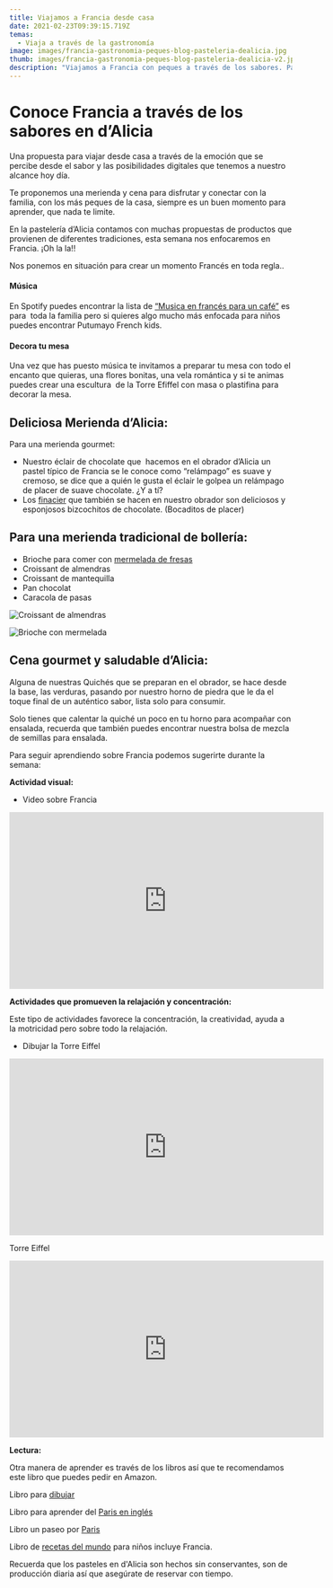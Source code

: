 ```yaml
---
title: Viajamos a Francia desde casa
date: 2021-02-23T09:39:15.719Z
temas:
  - Viaja a través de la gastronomía
image: images/francia-gastronomia-peques-blog-pasteleria-dealicia.jpg
thumb: images/francia-gastronomia-peques-blog-pasteleria-dealicia-v2.jpg
description: "Viajamos a Francia con peques a través de los sabores. Pastelería d'Alicia "
---
```

# Conoce Francia a través de los sabores en d’Alicia 

Una propuesta para viajar desde casa a través de la emoción que se percibe desde el sabor y las posibilidades digitales que tenemos a nuestro alcance hoy día. 

Te proponemos una merienda y cena para disfrutar y conectar con la familia, con los más peques de la casa, siempre es un buen momento para aprender, que nada te limite. 

En la pastelería d’Alicia contamos con muchas propuestas de productos que provienen de diferentes tradiciones, esta semana nos enfocaremos en Francia. ¡Oh la la!! 

Nos ponemos en situación para crear un momento Francés en toda regla..

#### **Música**

En Spotify puedes encontrar la lista de [“Musica en francés para un café”](https://open.spotify.com/user/fernandalunaserna/playlist/2ylcKXmPaVtgeFuQL3Rhp7) es para  toda la familia pero si quieres algo mucho más enfocada para niños puedes encontrar Putumayo French kids. 

#### **Decora tu mesa**

Una vez que has puesto música te invitamos a preparar tu mesa con todo el encanto que quieras, una flores bonitas, una vela romántica y si te animas puedes crear una escultura  de la Torre Efiffel con masa o plastifina para decorar la mesa. 

## **Deliciosa Merienda d’Alicia:** 

Para una merienda gourmet: 

* Nuestro éclair de chocolate que  hacemos en el obrador d’Alicia un pastel típico de Francia se le conoce como “relámpago” es suave y cremoso, se dice que a quién le gusta el éclair le golpea un relámpago de placer de suave chocolate. ¿Y a tí? 
* Los [finacier](https://www.dealicia.com/product/galletas/financiers-de-chocolate/) que también se hacen en nuestro obrador son deliciosos y esponjosos bizcochitos de chocolate. (Bocaditos de placer)

## Para una merienda tradicional de bollería: 

* Brioche para comer con [mermelada de fresas](https://www.dealicia.com/product/mermeladas/mermelada-fresa/)
* Croissant de almendras 
* Croissant de mantequilla 
* Pan chocolat
* Caracola de pasas 

![Croissant de almendras](images/croissantalmendras-francia-pasteleria-dealicia.jpg "Croissant de almendras")

![Brioche con mermelada](images/briocheconmermelada-francia-pasteleria-dealicia.jpg "Brioche con mermelada")

## Cena gourmet y saludable d’Alicia: 

Alguna de nuestras Quichés que se preparan en el obrador, se hace desde la base, las verduras, pasando por nuestro horno de piedra que le da el toque final de un auténtico sabor, lista solo para consumir. 

Solo tienes que calentar la quiché un poco en tu horno para acompañar con ensalada, recuerda que también puedes encontrar nuestra bolsa de mezcla de semillas para ensalada. 

Para seguir aprendiendo sobre Francia podemos sugerirte durante la semana:

**Actividad visual:** 

* Video sobre Francia 

<iframe width="560" height="315" src="https://www.youtube.com/embed/XjktU-9AooU" frameborder="0" allow="accelerometer; autoplay; clipboard-write; encrypted-media; gyroscope; picture-in-picture" allowfullscreen></iframe>

**Actividades que promueven la relajación y concentración:** 

Este tipo de actividades favorece la concentración, la creatividad, ayuda a la motricidad pero sobre todo la relajación. 

* Dibujar la Torre Eiffel 

<iframe width="560" height="315" src="https://www.youtube.com/embed/WM14KNKisVg" frameborder="0" allow="accelerometer; autoplay; clipboard-write; encrypted-media; gyroscope; picture-in-picture" allowfullscreen></iframe>

Torre Eiffel 

<iframe width="560" height="315" src="https://www.youtube.com/embed/myrB1C0p1sk" frameborder="0" allow="accelerometer; autoplay; clipboard-write; encrypted-media; gyroscope; picture-in-picture" allowfullscreen></iframe>

**Lectura:** 

Otra manera de aprender es través de los libros así que te recomendamos este libro que puedes pedir en Amazon. 

Libro para [dibujar ](https://www.amazon.es/Monumentos-Francia-libro-colorear-niños/dp/B08KW1PMXJ/ref=sr_1_54?__mk_es_ES=ÅMÅŽÕÑ&dchild=1&keywords=Francia+libro+para+niños&qid=1614082120&sr=8-54)

Libro para aprender del [Paris en inglés](https://www.amazon.es/Pop-Up-Paris-Lonely-Planet-Kids/dp/1760343358/ref=sr_1_61?__mk_es_ES=ÅMÅŽÕÑ&dchild=1&keywords=Francia+libro+para+niños&qid=1614082120&sr=8-61)

Libro un paseo por [Paris ](https://www.amazon.es/dp/8408170198?psc=1&pf_rd_p=8a0c9046-6a4c-4ff8-b8ca-b76360e7b4fd&pf_rd_r=GVQ49N2EEGQS70MAR13H&pd_rd_wg=715t8&pd_rd_i=8408170198&pd_rd_w=xIhiv&pd_rd_r=e533d712-d347-49dd-93ec-8de2e454d048&ref_=pd_luc_rh_crh_rh_sbs_02_02_t_img_lh)

Libro de [recetas del mundo](https://www.amazon.es/Calle-Babel-nº-10-compartir/dp/8414024858/ref=sr_1_1?__mk_es_ES=ÅMÅŽÕÑ&crid=3I4LKNYRKOLHA&dchild=1&keywords=recetas+del+mundo+de+Edelvives&qid=1614083788&s=books&sprefix=recetas+del+mubd%2Cstripbooks%2C247&sr=1-1) para niños incluye Francia. 

Recuerda que los pasteles en d'Alicia son hechos sin conservantes, son de producción diaria así que asegúrate de reservar con tiempo.